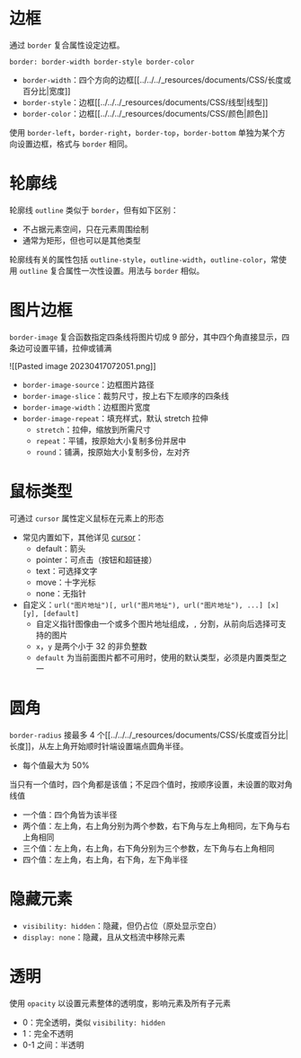 # 边框

通过 `border` 复合属性设定边框。

`border: border-width border-style border-color`
- `border-width`：四个方向的边框[[../../../_resources/documents/CSS/长度或百分比|宽度]]
- `border-style`：边框[[../../../_resources/documents/CSS/线型|线型]]
- `border-color`：边框[[../../../_resources/documents/CSS/颜色|颜色]]

使用 `border-left`，`border-right`，`border-top`，`border-bottom` 单独为某个方向设置边框，格式与 `border` 相同。
# 轮廓线

轮廓线 `outline` 类似于 `border`，但有如下区别：
- 不占据元素空间，只在元素周围绘制
- 通常为矩形，但也可以是其他类型

轮廓线有关的属性包括 `outline-style`，`outline-width`，`outline-color`，常使用 `outline` 复合属性一次性设置。用法与 `border` 相似。
# 图片边框

`border-image` 复合函数指定四条线将图片切成 9 部分，其中四个角直接显示，四条边可设置平铺，拉伸或铺满

![[Pasted image 20230417072051.png]]

- `border-image-source`：边框图片路径
- `border-image-slice`：裁剪尺寸，按上右下左顺序的四条线
- `border-image-width`：边框图片宽度
- `border-image-repeat`：填充样式，默认 stretch 拉伸
	- `stretch`：拉伸，缩放到所需尺寸
	- `repeat`：平铺，按原始大小复制多份并居中
	- `round`：铺满，按原始大小复制多份，左对齐
# 鼠标类型

可通过 `cursor` 属性定义鼠标在元素上的形态
- 常见内置如下，其他详见 [cursor](https://developer.mozilla.org/zh-CN/docs/Web/CSS/cursor#%E5%85%B3%E9%94%AE%E5%AD%97%E5%80%BC)：
	- default：箭头
	- pointer：可点击（按钮和超链接）
	- text：可选择文字
	- move：十字光标
	- none：无指针
- 自定义：`url("图片地址")[, url("图片地址"), url("图片地址"), ...] [x] [y], [default]`
	- 自定义指针图像由一个或多个图片地址组成，`,` 分割，从前向后选择可支持的图片
	- `x`，`y` 是两个小于 32 的非负整数
	- `default` 为当前面图片都不可用时，使用的默认类型，必须是内置类型之一
# 圆角

`border-radius` 接最多 4 个[[../../../_resources/documents/CSS/长度或百分比|长度]]，从左上角开始顺时针端设置端点圆角半径。
- 每个值最大为 50%

当只有一个值时，四个角都是该值；不足四个值时，按顺序设置，未设置的取对角线值
- 一个值：四个角皆为该半径
- 两个值：左上角，右上角分别为两个参数，右下角与左上角相同，左下角与右上角相同
- 三个值：左上角，右上角，右下角分别为三个参数，左下角与右上角相同
- 四个值：左上角，右上角，右下角，左下角半径
# 隐藏元素

- `visibility: hidden`：隐藏，但仍占位（原处显示空白）
- `display: none`：隐藏，且从文档流中移除元素

# 透明

使用 `opacity` 以设置元素整体的透明度，影响元素及所有子元素
- 0：完全透明，类似 `visibility: hidden`
- 1：完全不透明
- 0-1 之间：半透明
